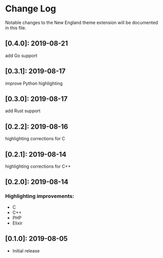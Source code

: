 # Change Log

Notable changes to the New England theme extension will be documented in this file.

## **[0.4.0]:** 2019-08-21
add Go support

## **[0.3.1]:** 2019-08-17
improve Python highlighting

## **[0.3.0]:** 2019-08-17
add Rust support

## **[0.2.2]:** 2019-08-16
highlighting corrections for C

## **[0.2.1]:** 2019-08-14
highlighting corrections for C++

## **[0.2.0]:** 2019-08-14

### Highlighting improvements:

- C
- C++
- PHP
- Elixir

## **[0.1.0]:** 2019-08-05

- Initial release
